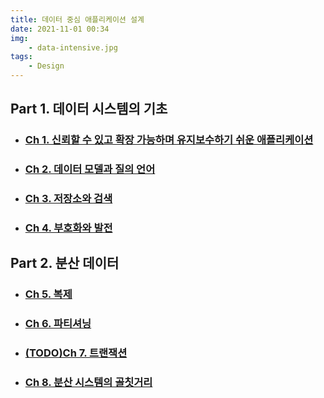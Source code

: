 ```yaml
---
title: 데이터 중심 애플리케이션 설계
date: 2021-11-01 00:34
img:
    - data-intensive.jpg
tags: 
    - Design 
---
```


## Part 1. 데이터 시스템의 기초
- ### [Ch 1. 신뢰할 수 있고 확장 가능하며 유지보수하기 쉬운 애플리케이션](ch1.html)
- ### [Ch 2. 데이터 모델과 질의 언어](ch2.html)
- ### [Ch 3. 저장소와 검색](ch3.html)
- ### [Ch 4. 부호화와 발전](ch4.html)

## Part 2. 분산 데이터 
- ### [Ch 5. 복제](ch5.html)
- ### [Ch 6. 파티셔닝](ch6.html)
- ### [(TODO)Ch 7. 트랜잭션](ch7.html)
- ### [Ch 8. 분산 시스템의 골칫거리](ch8.html)

